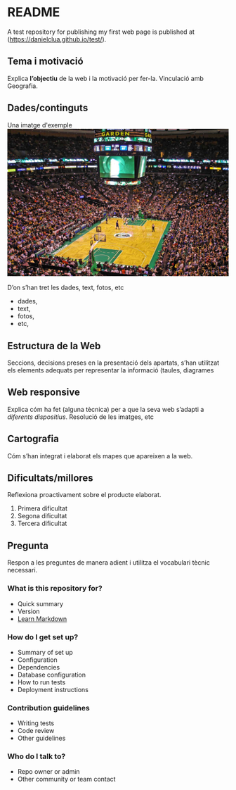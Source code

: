 # README
A test repository for publishing my first web page is published at (https://danielclua.github.io/test/).

## Tema i motivació
 Explica **l’objectiu** de la web i la motivació per fer-la. Vinculació
amb Geografia.
## Dades/continguts

Una imatge d'exemple ![alt text](celtics.jpg "One day at the TD Garden")

D’on s’han tret les dades, text, fotos, etc
  - dades,
  - text,
  - fotos,
  - etc,
## Estructura de la Web
Seccions, decisions preses en la presentació dels
apartats, s’han utilitzat els elements adequats per representar la informació
(taules, diagrames
## Web responsive
Explica cóm ha fet (alguna tècnica) per a que la seva web
s’adapti a *diferents dispositius*. Resolució de les imatges, etc
## Cartografia
Cóm s’han integrat i elaborat els mapes que apareixen a la web.
## Dificultats/millores
Reflexiona proactivament sobre el producte elaborat.
   1. Primera dificultat
   2. Segona dificultat
   3. Tercera dificultat
## Pregunta
Respon a les preguntes de manera adient i utilitza el vocabulari tècnic
necessari.


### What is this repository for? ###

* Quick summary
* Version
* [Learn Markdown](https://bitbucket.org/tutorials/markdowndemo)

### How do I get set up? ###

* Summary of set up
* Configuration
* Dependencies
* Database configuration
* How to run tests
* Deployment instructions

### Contribution guidelines ###

* Writing tests
* Code review
* Other guidelines

### Who do I talk to? ###

* Repo owner or admin
* Other community or team contact
